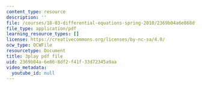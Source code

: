 ```yaml
---
content_type: resource
description: ''
file: /courses/18-03-differential-equations-spring-2010/2369b04a6e868df2f41f33d72345a9aa_2SuTN8rpe4I.pdf
file_type: application/pdf
learning_resource_types: []
license: https://creativecommons.org/licenses/by-nc-sa/4.0/
ocw_type: OCWFile
resourcetype: Document
title: 3play pdf file
uid: 2369b04a-6e86-8df2-f41f-33d72345a9aa
video_metadata:
  youtube_id: null
---
```

